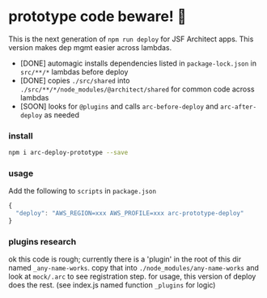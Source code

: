 # prototype code beware! :ghost:

This is the next generation of `npm run deploy` for JSF Architect apps. This version makes dep mgmt easier across lambdas.

- [DONE] automagic installs dependencies listed in `package-lock.json` in `src/**/*` lambdas before deploy
- [DONE] copies `./src/shared` into `./src/**/*/node_modules/@architect/shared` for common code across lambdas
- [SOON] looks for `@plugins` and calls `arc-before-deploy` and `arc-after-deploy` as needed

### install

```bash
npm i arc-deploy-prototype --save
```

### usage

Add the following to `scripts` in `package.json`

```javascript
{
  "deploy": "AWS_REGION=xxx AWS_PROFILE=xxx arc-prototype-deploy"
}
```


### plugins research

ok this code is rough; currently there is a 'plugin' in the root of this dir named `_any-name-works`. copy that into `./node_modules/any-name-works` and look at `mock/.arc` to see registration step. for usage, this version of deploy does the rest. (see index.js named function `_plugins` for logic)
